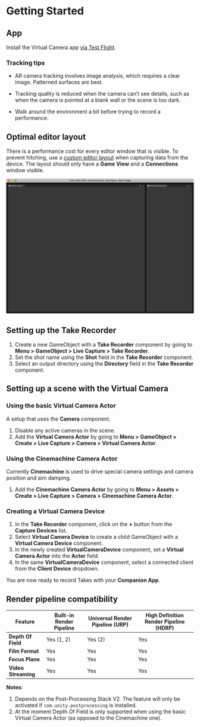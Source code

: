 # Getting Started

## App

Install the Virtual Camera app [via Test Flight](setup-installing-app.md).

### Tracking tips

* AR camera tracking involves image analysis, which requires a clear image. Patterned surfaces are best.

* Tracking quality is reduced when the camera can’t see details, such as when the camera is pointed at a blank wall or the scene is too dark.

* Walk around the environment a bit before trying to record a performance.

## Optimal editor layout

There is a performance cost for every editor window that is visible. To prevent hitching, use a [custom editor layout](https://docs.unity3d.com/Manual/CustomizingYourWorkspace.html) when capturing data from the device. The layout should only have a **Game View** and a **Connections** window visible.

![image](images/optimal-editor-layout.png)

## Setting up the Take Recorder

1. Create a new GameObject with a **Take Recorder** component by going to **Menu > GameObject > Live Capture > Take Recorder**.
3. Set the shot name using the **Shot** field in the **Take Recorder** component.
3. Select an output directory using the **Directory** field in the **Take Recorder** component.

## Setting up a scene with the Virtual Camera

### Using the basic Virtual Camera Actor

A setup that uses the **Camera** component.
1. Disable any active cameras in the scene.
2. Add the **Virtual Camera Actor** by going to **Menu > GameObject > Create > Live Capture > Camera > Virtual Camera Actor**.

### Using the Cinemachine Camera Actor

Currently **Cinemachine** is used to drive special camera settings and camera position and aim damping.

1. Add the **Cinemachine Camera Actor** by going to **Menu > Assets > Create > Live Capture > Camera > Cinemachine Camera Actor**.

### Creating a Virtual Camera Device

1. In the **Take Recorder** component, click on the **+** button from the **Capture Devices** list.
2. Select **Virtual Camera Device** to create a child GameObject with a **Virtual Camera Device** component.
3. In the newly created **VirtualCameraDevice** component, set a **Virtual Camera Actor** into the **Actor** field.
4. In the same **VirtualCameraDevice** component, select a connected client from the **Client Device** dropdown.

You are now ready to record Takes with your **Companion App**.

## Render pipeline compatibility

| **Feature**         | **Built-in Render Pipeline** | **Universal Render Pipeline (URP)** | **High Definition Render Pipeline (HDRP)** |
| ------------------- | ---------------------------- | ----------------------------------- | ------------------------------------------ |
| **Depth Of Field**  | Yes (1, 2)                    | Yes (2)                             | Yes                                        |
| **Film Format**     | Yes                           | Yes                                 | Yes                                        |
| **Focus Plane**     | Yes                           | Yes                                 | Yes                                        |
| **Video Streaming** | Yes                           | Yes                                 | Yes                                        |


**Notes**:

1. Depends on the Post-Processing Stack V2. The feature will only be activated if `com.unity.postprocessing` is installed.
2. At the moment Depth Of Field is only supported when using the basic Virtual Camera Actor (as opposed to the Cinemachine one).
